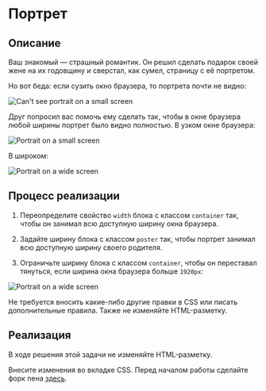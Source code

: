 # Портрет

## Описание

Ваш знакомый — страшный романтик. Он решил сделать подарок своей жене на их годовщину и сверстал, как сумел, страницу с её портретом.

Но вот беда: если сузить окно браузера, то портрета почти не видно:

![Can't see portrait on a small screen](../../sources/fluid-images-portrait-scroll.png)

Друг попросил вас помочь ему сделать так, чтобы в окне браузера любой ширины портрет было видно полностью. В узком окне браузера:

![Portrait on a small screen](../../sources/fluid-images-portrait-target-small.png)

В широком:

![Portrait on a wide screen](../../sources/fluid-images-portrait-target-widescreen.jpg)

## Процесс реализации

1. Переопределите свойство `width` блока с классом `container` так, чтобы он занимал всю доступную ширину окна браузера.

2. Задайте ширину блока с классом `poster` так, чтобы портрет занимал всю доступную ширину своего родителя.

3. Ограничьте ширину блока с классом `container`, чтобы он переставал тянуться, если ширина окна браузера больше `1920px`:

![Portrait on a wide screen](../../sources/fluid-images-portrait-target-widescreen.jpg)

Не требуется вносить какие-либо другие правки в CSS или писать дополнительные правила. Также не изменяйте HTML-разметку.

## Реализация

В ходе решения этой задачи не изменяйте HTML-разметку.

Внесите изменения во вкладке CSS. Перед началом работы сделайте форк пена [здесь](https://codepen.io/Netology/pen/LOPbzy?editors=0100#0).
